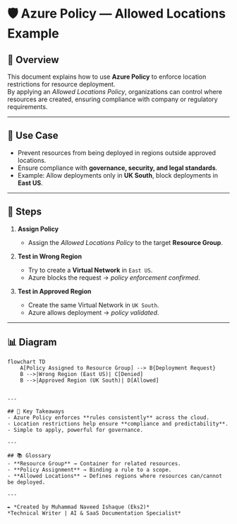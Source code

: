# 🛡️ Azure Policy — Allowed Locations Example

## 📖 Overview
This document explains how to use **Azure Policy** to enforce location restrictions for resource deployment.  
By applying an *Allowed Locations Policy*, organizations can control where resources are created, ensuring compliance with company or regulatory requirements.

---

## 🎯 Use Case
- Prevent resources from being deployed in regions outside approved locations.  
- Ensure compliance with **governance, security, and legal standards**.  
- Example: Allow deployments only in **UK South**, block deployments in **East US**.

---

## 🚀 Steps
1. **Assign Policy**  
   - Assign the *Allowed Locations Policy* to the target **Resource Group**.  

2. **Test in Wrong Region**  
   - Try to create a **Virtual Network** in `East US`.  
   - Azure blocks the request → *policy enforcement confirmed*.  

3. **Test in Approved Region**  
   - Create the same Virtual Network in `UK South`.  
   - Azure allows deployment → *policy validated*.  

---

## 📊 Diagram
```mermaid
flowchart TD
    A[Policy Assigned to Resource Group] --> B{Deployment Request}
    B -->|Wrong Region (East US)| C[Denied]
    B -->|Approved Region (UK South)| D[Allowed]


---

## 📝 Key Takeaways
- Azure Policy enforces **rules consistently** across the cloud.  
- Location restrictions help ensure **compliance and predictability**.  
- Simple to apply, powerful for governance.  

---

## 📚 Glossary
- **Resource Group** → Container for related resources.  
- **Policy Assignment** → Binding a rule to a scope.  
- **Allowed Locations** → Defines regions where resources can/cannot be deployed.  

---

✒️ *Created by Muhammad Naveed Ishaque (Eks2)*  
*Technical Writer | AI & SaaS Documentation Specialist*  
